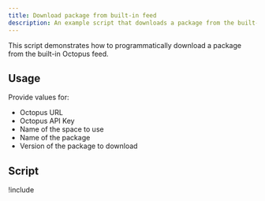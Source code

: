 ```yaml
---
title: Download package from built-in feed
description: An example script that downloads a package from the built-in feed.
---
```


This script demonstrates how to programmatically download a package from the built-in Octopus feed.

## Usage

Provide values for:

- Octopus URL
- Octopus API Key
- Name of the space to use
- Name of the package
- Version of the package to download

## Script

!include <download-package-scripts>
